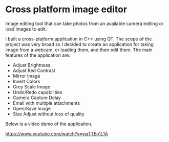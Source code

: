 # Cross platform image editor
Image editing tool that can take photos from an available camera editing or load images to edit.

I built a cross-platform application in C++ using QT. The scope of the project was very broad so I decided to create an application for taking image from a webcam, or loading them, and then edit them. The main features of the application are:

* Adjust Brightness
* Adjust Red Contrast
* Mirror Image
* Invert Colors
* Grey Scale Image
* Undo/Redo capabilities
* Camera Capture Delay
* Email with multiple attachments
* Open/Save Image
* Size Adjust without loss of quality

Below is a video demo of the application.

https://www.youtube.com/watch?v=yiaTTEn1L1A
